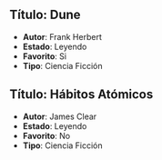 
## Título: Dune
- **Autor**: Frank Herbert
- **Estado**: Leyendo
- **Favorito**: Si
- **Tipo**: Ciencia Ficción

## Título: Hábitos Atómicos
- **Autor**: James Clear
- **Estado**: Leyendo
- **Favorito**: No
- **Tipo**: Ciencia Ficción

